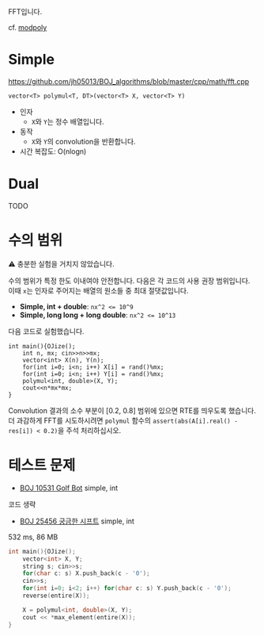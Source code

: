 FFT입니다.

cf. [modpoly](https://github.com/jh05013/BOJ_algorithms/blob/master/cpp/_doc/math_modpoly.md)

# Simple
https://github.com/jh05013/BOJ_algorithms/blob/master/cpp/math/fft.cpp

`vector<T> polymul<T, DT>(vector<T> X, vector<T> Y)`
- 인자
  - `X`와 `Y`는 정수 배열입니다.
- 동작
  - `X`와 `Y`의 convolution을 반환합니다.
- 시간 복잡도: O(nlogn)

# Dual
TODO

# 수의 범위
⚠️ 충분한 실험을 거치지 않았습니다.

수의 범위가 특정 한도 이내여야 안전합니다. 다음은 각 코드의 사용 권장 범위입니다. 이때 `x`는 인자로 주어지는 배열의 원소들 중 최대 절댓값입니다.
- **Simple, int + double**: `nx^2 <= 10^9`
- **Simple, long long + long double**: `nx^2 <= 10^13`

다음 코드로 실험했습니다.

```
int main(){OJize();
	int n, mx; cin>>n>>mx;
	vector<int> X(n), Y(n);
	for(int i=0; i<n; i++) X[i] = rand()%mx;
	for(int i=0; i<n; i++) Y[i] = rand()%mx;
	polymul<int, double>(X, Y);
	cout<<n*mx*mx;
}
```

Convolution 결과의 소수 부분이 [0.2, 0.8] 범위에 있으면 RTE를 띄우도록 했습니다. 더 과감하게 FFT를 시도하시려면 `polymul` 함수의 `assert(abs(A[i].real() - res[i]) < 0.2)`을 주석 처리하십시오.

# 테스트 문제
- [BOJ 10531 Golf Bot](https://www.acmicpc.net/problem/10531) simple, int

코드 생략

- [BOJ 25456 궁금한 시프트](https://www.acmicpc.net/problem/25456) simple, int

532 ms, 86 MB

```cpp
int main(){OJize();
	vector<int> X, Y;
	string s; cin>>s;
	for(char c: s) X.push_back(c - '0');
	cin>>s;
	for(int i=0; i<2; i++) for(char c: s) Y.push_back(c - '0');
	reverse(entire(X));

	X = polymul<int, double>(X, Y);
	cout << *max_element(entire(X));
}
```
